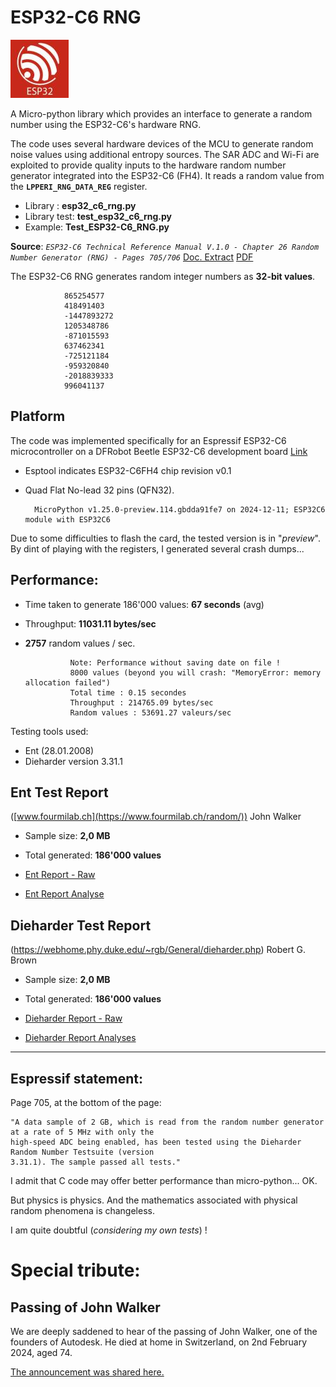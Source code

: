 # ESP32-C6 RNG

![Link](https://github.com/MicroControleurMonde/ESP32_RNG/blob/main/Reports/ESP32download.jpg)

A Micro-python library which provides an interface to generate a random number using the ESP32-C6's hardware RNG.

The code uses several hardware devices of the MCU to generate random noise values using additional entropy sources. The SAR ADC and Wi-Fi are exploited to provide quality inputs to the hardware random number generator integrated into the ESP32-C6 (FH4). It reads a random value from the **`LPPERI_RNG_DATA_REG`** register.

- Library : **esp32_c6_rng.py**
- Library test: **test_esp32_c6_rng.py**
- Example: **Test_ESP32-C6_RNG.py**

**Source**: *`ESP32-C6 Technical Reference Manual V.1.0 - Chapter 26 Random Number Generator (RNG) - Pages 705/706`* 
[Doc. Extract](https://github.com/MicroControleurMonde/ESP32-C6_RNG/blob/main/26.%20Random%20Number%20Generator%20(RNG).md)
[PDF](https://github.com/MicroControleurMonde/ESP32-C6_RNG/blob/main/Misc/26%20Random%20Number%20Generator%20(RNG).pdf)

The ESP32-C6 RNG generates random integer numbers as **32-bit values**.

                865254577
                418491403
                -1447893272
                1205348786
                -871015593
                637462341
                -725121184
                -959320840
                -2018839333
                996041137

## Platform

The code was implemented specifically for an Espressif ESP32-C6 microcontroller on a DFRobot Beetle ESP32-C6 development board [Link](https://www.dfrobot.com/product-2778.html?srsltid=AfmBOoobkIgBWxWnYV6HINjyG3PasT4rkkWpRrTADPIq6GYcCzJKCEQT)
- Esptool indicates ESP32-C6FH4 chip revision v0.1
- Quad Flat No-lead 32 pins (QFN32).

        MicroPython v1.25.0-preview.114.gbdda91fe7 on 2024-12-11; ESP32C6 module with ESP32C6
  
Due to some difficulties to flash the card, the tested version is in "*preview*". By dint of playing with the registers, I generated several crash dumps...


## Performance:

- Time taken to generate 186'000 values: **67 seconds** (avg)
- Throughput: **11031.11 bytes/sec**
- **2757** random values / sec.

                Note: Performance without saving date on file !
                8000 values (beyond you will crash: "MemoryError: memory allocation failed")
                Total time : 0.15 secondes
                Throughput : 214765.09 bytes/sec
                Random values : 53691.27 valeurs/sec

Testing tools used:

* Ent (28.01.2008)
* Dieharder version 3.31.1

## Ent Test Report 
  ([www.fourmilab.ch](https://www.fourmilab.ch/random/)) John Walker
- Sample size: **2,0 MB**
- Total generated: **186'000 values**

- [Ent Report - Raw](https://github.com/MicroControleurMonde/ESP32-C6_RNG/blob/main/Reports/Ent_ESP32C6_RNG_186k.txt)
- [Ent Report Analyse](https://github.com/MicroControleurMonde/ESP32-C6_RNG/blob/main/Reports/Ent_report_analyses.md)

## Dieharder Test Report
(https://webhome.phy.duke.edu/~rgb/General/dieharder.php) Robert G. Brown

- Sample size: **2,0 MB**
- Total generated: **186'000 values**

- [Dieharder Report - Raw](https://github.com/MicroControleurMonde/ESP32-C6_RNG/blob/main/Reports/Dieharder_ESP32-C6_RNG_186k.txt)
- [Dieharder Report Analyses](https://github.com/MicroControleurMonde/ESP32-C6_RNG/blob/main/Reports/Dieharder_Report_ESP32-C6_RNG_186k.md)
---
## Espressif statement:

Page 705, at the bottom of the page:

    "A data sample of 2 GB, which is read from the random number generator at a rate of 5 MHz with only the
    high-speed ADC being enabled, has been tested using the Dieharder Random Number Testsuite (version
    3.31.1). The sample passed all tests."

I admit that C code may offer better performance than micro-python... OK. 

But physics is physics. And the mathematics associated with physical random phenomena is changeless.

I am quite doubtful (_considering my own tests_) !

# Special tribute:

## Passing of John Walker

We are deeply saddened to hear of the passing of John Walker, one of the founders of Autodesk. He died at home in Switzerland, on 2nd February 2024, aged 74.

[The announcement was shared here.](https://www.engineering.com/a-cad-legend-passes-autodesk-founder-john-walker-1949-to-2024/)
